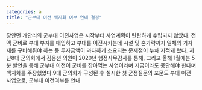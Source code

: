 ```yaml
---
categories: a
title: "군부대 이전 백지화 여부 연내 결정"
---
```

장안면 개안리의 군부대 이전사업은 시작부터 사업계획이 탄탄하게 수립되지 않았다. 전액 군비로 부대 부지를 매입하고 부대를 이전시키는데 시설 및 숟가락까지 일체의 기자재를 구비해줘야 하는 등 투자금액이 과다하게 소요되는 문제점이 누차 지적돼 왔다. 지난8대 군의회에서 김응선 의원이 2020년 행정사무감사를 통해, 그리고 올해 1월에는 5분 발언을 통해 군부대 이전이 군비를 잡아먹는 사업이라며 지금이라도 중단해야 한다며 백지화를 주장했었다.9대 군의회가 구성된 후 실시한 첫 군정질문의 포문도 부대 이전 사업으로, 군부대 이전여부를 연내